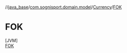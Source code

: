//[java_base](../../../../index.md)/[com.sognisport.domain.model](../../index.md)/[Currency](../index.md)/[FOK](index.md)

# FOK

[JVM]\
[FOK](index.md)
